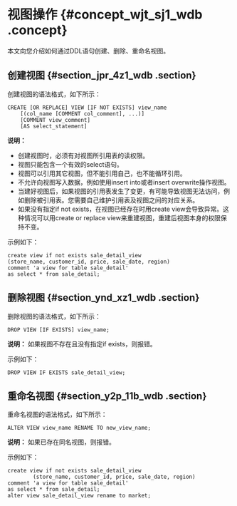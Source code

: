 # 视图操作 {#concept_wjt_sj1_wdb .concept}

本文向您介绍如何通过DDL语句创建、删除、重命名视图。

## 创建视图 {#section_jpr_4z1_wdb .section}

创建视图的语法格式，如下所示：

```
CREATE [OR REPLACE] VIEW [IF NOT EXISTS] view_name
    [(col_name [COMMENT col_comment], ...)]
    [COMMENT view_comment]
    [AS select_statement]
```

**说明：** 

-   创建视图时，必须有对视图所引用表的读权限。
-   视图只能包含一个有效的select语句。
-   视图可以引用其它视图，但不能引用自己，也不能循环引用。
-   不允许向视图写入数据，例如使用insert into或者insert overwrite操作视图。
-   当建好视图后，如果视图的引用表发生了变更，有可能导致视图无法访问，例如删除被引用表。您需要自己维护引用表及视图之间的对应关系。
-   如果没有指定if not exists，在视图已经存在时用create view会导致异常。这种情况可以用create or replace view来重建视图，重建后视图本身的权限保持不变。

示例如下：

```
create view if not exists sale_detail_view
(store_name, customer_id, price, sale_date, region)
comment 'a view for table sale_detail'
as select * from sale_detail;
```

## 删除视图 {#section_ynd_xz1_wdb .section}

删除视图的语法格式，如下所示：

```
DROP VIEW [IF EXISTS] view_name;
```

**说明：** 如果视图不存在且没有指定if exists，则报错。

示例如下：

```
DROP VIEW IF EXISTS sale_detail_view;
```

## 重命名视图 {#section_y2p_11b_wdb .section}

重命名视图的语法格式，如下所示：

```
ALTER VIEW view_name RENAME TO new_view_name;
```

**说明：** 如果已存在同名视图，则报错。

示例如下：

```
create view if not exists sale_detail_view
        (store_name, customer_id, price, sale_date, region)
comment 'a view for table sale_detail'
as select * from sale_detail;
alter view sale_detail_view rename to market;
```

